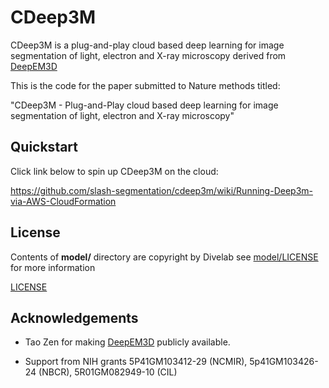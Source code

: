 [aws]: https://aws.amazon.com/
[deepem3d]: https://github.com/divelab/deepem3d
[divelablicense]: https://github.com/slash-segmentation/cdeep3m/blob/master/model/LICENSE
[license]: https://github.com/slash-segmentation/cdeep3m/blob/master/LICENSE

# CDeep3M

CDeep3M is a plug-and-play cloud based deep learning for image segmentation of light, electron and X-ray microscopy derived from [DeepEM3D][deepem3d]

This is the code for the paper submitted to Nature methods titled: 

"CDeep3M - Plug-and-Play cloud based deep learning for image segmentation of light, electron and X-ray microscopy"

## Quickstart

Click link below to spin up CDeep3M on the cloud:

https://github.com/slash-segmentation/cdeep3m/wiki/Running-Deep3m-via-AWS-CloudFormation

## License

Contents of **model/** directory are copyright by Divelab see [model/LICENSE][divelablicense] for more information

[LICENSE][license]

## Acknowledgements

* Tao Zen for making [DeepEM3D][deepem3d] publicly available.

* Support from NIH grants 5P41GM103412-29 (NCMIR), 5p41GM103426-24 (NBCR), 5R01GM082949-10 (CIL)
